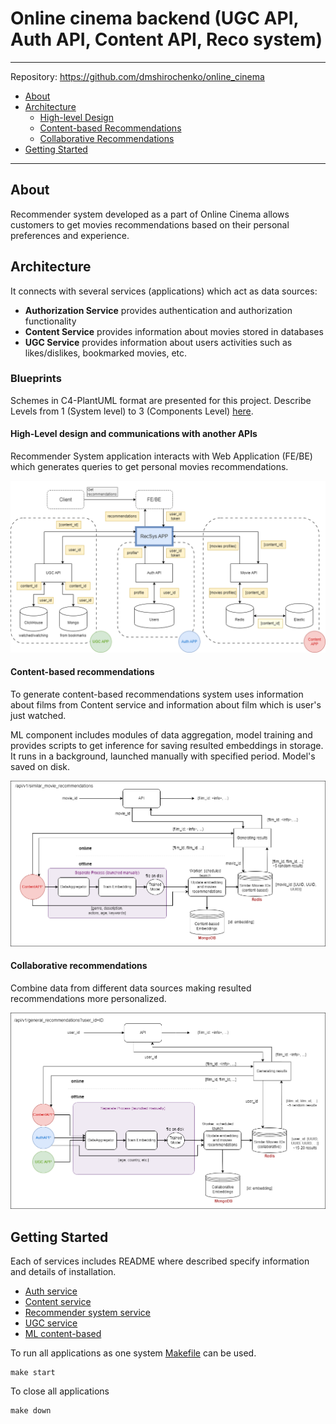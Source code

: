 # Online cinema backend (UGC API, Auth API, Content API, Reco system)

___________________________

Repository: https://github.com/dmshirochenko/online_cinema

<!-- toc -->
 
- [About](#about)
- [Architecture](#architecture)
  - [High-level Design](#high-level-design-and-communications-with-another-apis)
  - [Content-based Recommendations](#content-based-recommendations)
  - [Collaborative Recommendations](#collaborative-recommendations)
- [Getting Started](#getting-started)

<!-- tocstop -->

___________________________

## About
Recommender system developed as a part of Online Cinema allows 
customers to get movies recommendations based on their personal preferences and experience.

## Architecture
It connects with several services (applications) which act as data sources:
* **Authorization Service** provides authentication and authorization functionality 
* **Content Service** provides information about movies stored in databases
* **UGC Service** provides information about users activities such as likes/dislikes, bookmarked movies, etc.

### Blueprints
Schemes in C4-PlantUML format are presented for this project. 
Describe Levels from 1 (System level) to 3 (Components Level) [here](docs/images/c4-puml).

#### High-Level design and communications with another APIs
Recommender System application interacts with Web Application (FE/BE) 
which generates queries to get personal movies recommendations.

![arch_v1](docs/images/Arch_common.png)

#### Content-based recommendations
To generate content-based recommendations system uses information about films from Content service 
and information about film which is user's just watched.

ML component includes modules of data aggregation, model training 
and provides scripts to get inference for saving resulted embeddings in storage.
It runs in a background, launched manually with specified period.
Model's saved on disk.

![arch_v1_content](docs/images/Arch_content_based.png)

#### Collaborative recommendations
Combine data from different data sources making resulted recommendations more personalized.

![arch_v1_collab](docs/images/Arch_collab_based.png)

## Getting Started
Each of services includes README where described specify information and details of installation.

* [Auth service](auth/README.md)
* [Content service](content-service/README.md)
* [Recommender system service](rec-sys-service/api/ReadMe.md)
* [UGC service](ugc-service/README.md)
* [ML content-based](rec-sys-service/similar_recs/readme.md)

To run all applications as one system [Makefile](Makefile) can be used.
```
make start
```

To close all applications
```
make down
```